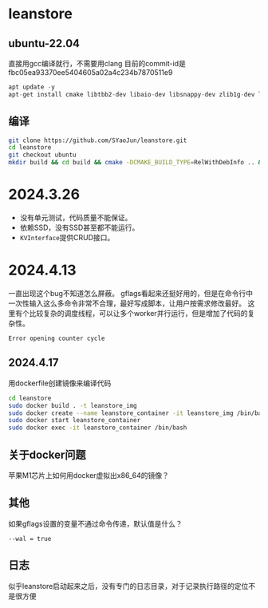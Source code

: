 # leanstore
## ubuntu-22.04
直接用gcc编译就行，不需要用clang
目前的commit-id是fbc05ea93370ee5404605a02a4c234b7870511e9
```c
apt update -y
apt-get install cmake libtbb2-dev libaio-dev libsnappy-dev zlib1g-dev libbz2-dev liblz4-dev libzstd-dev librocksdb-dev liblmdb-dev libwiredtiger-dev liburing-dev libgflags-dev -y
```
## 编译
```sh
git clone https://github.com/SYaoJun/leanstore.git
cd leanstore
git checkout ubuntu
mkdir build && cd build && cmake -DCMAKE_BUILD_TYPE=RelWithDebInfo .. && make -j `nproc`
```
# 2024.3.26
- 没有单元测试，代码质量不能保证。
- 依赖SSD，没有SSD甚至都不能运行。
- `KVInterface`提供CRUD接口。
# 2024.4.13
一直出现这个bug不知道怎么屏蔽。
gflags看起来还挺好用的，但是在命令行中一次性输入这么多命令非常不合理，最好写成脚本，让用户按需求修改最好。
这里有个比较复杂的调度线程，可以让多个worker并行运行，但是增加了代码的复杂性。
```
Error opening counter cycle
```
## 2024.4.17
用dockerfile创建镜像来编译代码
```sh
cd leanstore
sudo docker build . -t leanstore_img
sudo docker create --name leanstore_container -it leanstore_img /bin/bash
sudo docker start leanstore_container
sudo docker exec -it leanstore_container /bin/bash
```
## 关于docker问题
苹果M1芯片上如何用docker虚拟出x86_64的镜像？
## 其他
如果gflags设置的变量不通过命令传递，默认值是什么？
```
--wal = true
```
## 日志
似乎leanstore启动起来之后，没有专门的日志目录，对于记录执行路径的定位不是很方便